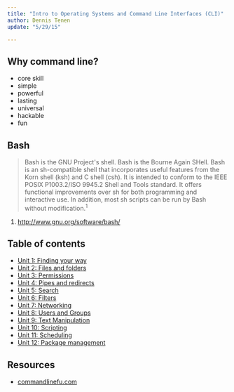 ```yaml
---
title: "Intro to Operating Systems and Command Line Interfaces (CLI)"
author: Dennis Tenen
update: "5/29/15"

---
```


## Why command line?

- core skill
- simple
- powerful
- lasting
- universal
- hackable
- fun

## Bash

> Bash is the GNU Project's shell. Bash is the Bourne Again SHell. Bash is an
sh-compatible shell that incorporates useful features from the Korn shell (ksh)
and C shell (csh). It is intended to conform to the IEEE POSIX P1003.2/ISO
9945.2 Shell and Tools standard. It offers functional improvements over sh for
both programming and interactive use. In addition, most sh scripts can be run
by Bash without modification.<sup>1</sup>

1. http://www.gnu.org/software/bash/

## Table of contents

- [Unit 1: Finding your way](https://github.com/denten/dhnotes/blob/master/cli-basics/101-gps.md)
- [Unit 2: Files and folders](https://github.com/denten/dhnotes/blob/master/cli-basics/102-files.md)
- [Unit 3: Permissions](https://github.com/denten/dhnotes/blob/master/cli-basics/103-permissions.md)
- [Unit 4: Pipes and redirects](https://github.com/denten/dhnotes/blob/master/cli-basics/104-pipes.md)
- [Unit 5: Search](https://github.com/denten/dhnotes/blob/master/cli-basics/105-search.md)
- [Unit 6: Filters](https://github.com/denten/dhnotes/blob/master/cli-basics/106-filters.md)
- [Unit 7: Networking](https://github.com/denten/dhnotes/blob/master/cli-basics/107-network.md)
- [Unit 8: Users and Groups](https://github.com/denten/dhnotes/blob/master/cli-basics/108-users.md)
- [Unit 9: Text Manipulation](https://github.com/denten/dhnotes/blob/master/cli-basics/109-text.md)
- [Unit 10: Scripting](https://github.com/denten/dhnotes/blob/master/cli-basics/110-script.md)
- [Unit 11: Scheduling](https://github.com/denten/dhnotes/blob/master/cli-basics/111-schedule.md)
- [Unit 12: Package management](https://github.com/denten/dhnotes/blob/master/cli-basics/112-package.md)

## Resources

- [commandlinefu.com](http://www.commandlinefu.com)

